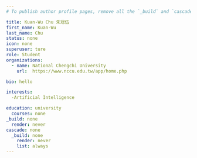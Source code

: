 ```yaml
---
# To publish author profile pages, remove all the `_build` and `cascade` settings below.

title: Kuan-Wu Chu 朱冠伍
first_name: Kuan-Wu
last_name: Chu
status: none
icon: none
superuser: ture
role: Student
organizations: 
  - name: National Chengchi University
    url:  https://www.nccu.edu.tw/app/home.php

bio: hello

interests:
  -Artificial Intelligence

education: university
  courses: none
_build: none 
  render: never
cascade: none 
  _build: none 
    render: never
    list: always
---
```

